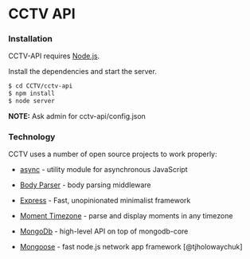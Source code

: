 # CCTV API

### Installation
CCTV-API requires [Node.js](https://nodejs.org/).

Install the dependencies and start the server.

```sh
$ cd CCTV/cctv-api
$ npm install
$ node server
```
**NOTE:** Ask admin for cctv-api/config.json

### Technology

CCTV uses a number of open source projects to work properly:

* [async] - utility module for asynchronous JavaScript
* [Body Parser] - body parsing middleware
* [Express] - Fast, unopinionated minimalist framework
* [Moment Timezone] - parse and display moments in any timezone
* [MongoDb] - high-level API on top of mongodb-core
* [Mongoose] - fast node.js network app framework [@tjholowaychuk]

   [Body Parser]: <https://github.com/expressjs/body-parser>
   [Express]: <http://expressjs.com>
   [async]: <https://caolan.github.io/async/>
   [Moment Timezone]: <https://www.npmjs.com/package/moment-timezone>
   [MongoDb]: <https://www.npmjs.com/package/mongodb>
   [mongoose]: <http://mongoosejs.com/index.html>